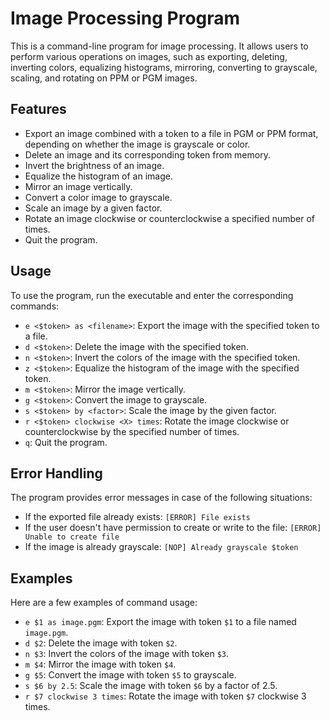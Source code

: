 # Image Processing Program

This is a command-line program for image processing. It allows users to perform various operations on images, such as exporting, deleting, inverting colors, equalizing histograms, mirroring, converting to grayscale, scaling, and rotating on PPM or PGM images.

## Features

- Export an image combined with a token to a file in PGM or PPM format, depending on whether the image is grayscale or color.
- Delete an image and its corresponding token from memory.
- Invert the brightness of an image.
- Equalize the histogram of an image.
- Mirror an image vertically.
- Convert a color image to grayscale.
- Scale an image by a given factor.
- Rotate an image clockwise or counterclockwise a specified number of times.
- Quit the program.

## Usage

To use the program, run the executable and enter the corresponding commands:

- `e <$token> as <filename>`: Export the image with the specified token to a file.
- `d <$token>`: Delete the image with the specified token.
- `n <$token>`: Invert the colors of the image with the specified token.
- `z <$token>`: Equalize the histogram of the image with the specified token.
- `m <$token>`: Mirror the image vertically.
- `g <$token>`: Convert the image to grayscale.
- `s <$token> by <factor>`: Scale the image by the given factor.
- `r <$token> clockwise <X> times`: Rotate the image clockwise or counterclockwise by the specified number of times.
- `q`: Quit the program.

## Error Handling

The program provides error messages in case of the following situations:

- If the exported file already exists: `[ERROR] File exists`
- If the user doesn't have permission to create or write to the file: `[ERROR] Unable to create file`
- If the image is already grayscale: `[NOP] Already grayscale $token`

## Examples

Here are a few examples of command usage:

- `e $1 as image.pgm`: Export the image with token `$1` to a file named `image.pgm`.
- `d $2`: Delete the image with token `$2`.
- `n $3`: Invert the colors of the image with token `$3`.
- `m $4`: Mirror the image with token `$4`.
- `g $5`: Convert the image with token `$5` to grayscale.
- `s $6 by 2.5`: Scale the image with token `$6` by a factor of 2.5.
- `r $7 clockwise 3 times`: Rotate the image with token `$7` clockwise 3 times.
